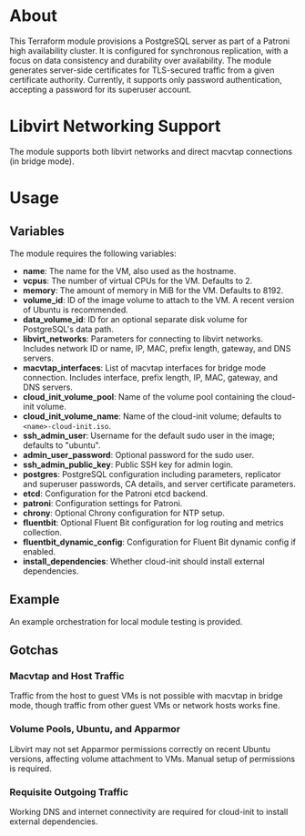 # About

This Terraform module provisions a PostgreSQL server as part of a Patroni high availability cluster. It is configured for synchronous replication, with a focus on data consistency and durability over availability. The module generates server-side certificates for TLS-secured traffic from a given certificate authority. Currently, it supports only password authentication, accepting a password for its superuser account.

# Libvirt Networking Support

The module supports both libvirt networks and direct macvtap connections (in bridge mode).

# Usage

## Variables

The module requires the following variables:

- **name**: The name for the VM, also used as the hostname.
- **vcpus**: The number of virtual CPUs for the VM. Defaults to 2.
- **memory**: The amount of memory in MiB for the VM. Defaults to 8192.
- **volume_id**: ID of the image volume to attach to the VM. A recent version of Ubuntu is recommended.
- **data_volume_id**: ID for an optional separate disk volume for PostgreSQL's data path.
- **libvirt_networks**: Parameters for connecting to libvirt networks. Includes network ID or name, IP, MAC, prefix length, gateway, and DNS servers.
- **macvtap_interfaces**: List of macvtap interfaces for bridge mode connection. Includes interface, prefix length, IP, MAC, gateway, and DNS servers.
- **cloud_init_volume_pool**: Name of the volume pool containing the cloud-init volume.
- **cloud_init_volume_name**: Name of the cloud-init volume; defaults to `<name>-cloud-init.iso`.
- **ssh_admin_user**: Username for the default sudo user in the image; defaults to "ubuntu".
- **admin_user_password**: Optional password for the sudo user.
- **ssh_admin_public_key**: Public SSH key for admin login.
- **postgres**: PostgreSQL configuration including parameters, replicator and superuser passwords, CA details, and server certificate parameters.
- **etcd**: Configuration for the Patroni etcd backend.
- **patroni**: Configuration settings for Patroni.
- **chrony**: Optional Chrony configuration for NTP setup.
- **fluentbit**: Optional Fluent Bit configuration for log routing and metrics collection.
- **fluentbit_dynamic_config**: Configuration for Fluent Bit dynamic config if enabled.
- **install_dependencies**: Whether cloud-init should install external dependencies.

## Example

An example orchestration for local module testing is provided.

## Gotchas

### Macvtap and Host Traffic

Traffic from the host to guest VMs is not possible with macvtap in bridge mode, though traffic from other guest VMs or network hosts works fine.

### Volume Pools, Ubuntu, and Apparmor

Libvirt may not set Apparmor permissions correctly on recent Ubuntu versions, affecting volume attachment to VMs. Manual setup of permissions is required.

### Requisite Outgoing Traffic

Working DNS and internet connectivity are required for cloud-init to install external dependencies.
